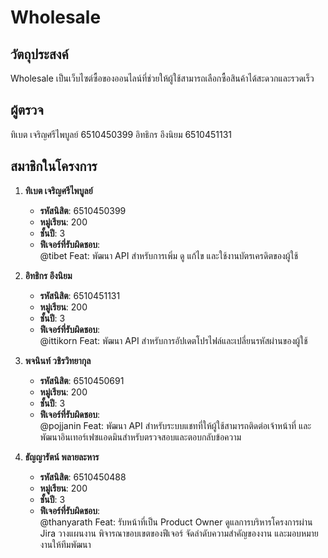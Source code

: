 # Wholesale

## วัตถุประสงค์

Wholesale เป็นเว็บไซต์ซื้อของออนไลน์ที่ช่วยให้ผู้ใช้สามารถเลือกซื้อสินค้าได้สะดวกและรวดเร็ว

## ผู้ตรวจ

ทิเบต เจริญศรีไพบูลย์ 6510450399
อิทธิกร อึงนิยม 6510451131

## สมาชิกในโครงการ

1. **ทิเบต เจริญศรีไพบูลย์**

   - **รหัสนิสิต**: 6510450399
   - **หมู่เรียน**: 200
   - **ชั้นปี**: 3
   - **ฟีเจอร์ที่รับผิดชอบ**:  
     @tibet Feat: พัฒนา API สำหรับการเพิ่ม ดู แก้ไข และใช้งานบัตรเครดิตของผู้ใช้

2. **อิทธิกร อึงนิยม**

   - **รหัสนิสิต**: 6510451131
   - **หมู่เรียน**: 200
   - **ชั้นปี**: 3
   - **ฟีเจอร์ที่รับผิดชอบ**:  
     @ittikorn Feat: พัฒนา API สำหรับการอัปเดตโปรไฟล์และเปลี่ยนรหัสผ่านของผู้ใช้

3. **พจนินท์ วชิรวิทยากุล**

   - **รหัสนิสิต**: 6510450691
   - **หมู่เรียน**: 200
   - **ชั้นปี**: 3
   - **ฟีเจอร์ที่รับผิดชอบ**:  
     @pojjanin Feat: พัฒนา API สำหรับระบบแชทที่ให้ผู้ใช้สามารถติดต่อเจ้าหน้าที่ และพัฒนาอินเทอร์เฟซแอดมินสำหรับตรวจสอบและตอบกลับข้อความ

4. **ธัญญารัตน์ พลายละหาร**
   - **รหัสนิสิต**: 6510450488
   - **หมู่เรียน**: 200
   - **ชั้นปี**: 3
   - **ฟีเจอร์ที่รับผิดชอบ**:  
     @thanyarath Feat: รับหน้าที่เป็น Product Owner ดูแลการบริหารโครงการผ่าน Jira วางแผนงาน พิจารณาขอบเขตของฟีเจอร์ จัดลำดับความสำคัญของงาน และมอบหมายงานให้ทีมพัฒนา
